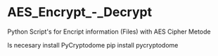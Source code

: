 # AES_Encrypt_-_Decrypt
Python Script's for Encript information (Files) with AES Cipher Metode

Is necesary install PyCryptodome
pip install pycryptodome

